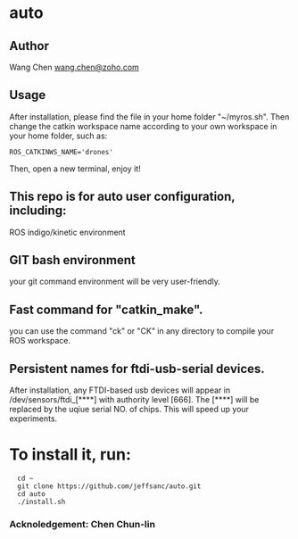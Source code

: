 # auto
## Author
  Wang Chen <wang.chen@zoho.com>

## Usage

  After installation, please find the file in your home folder "~/myros.sh".
  Then change the catkin workspace name according to your own workspace in your home folder, such as:
  
    ROS_CATKINWS_NAME='drones'
    
  Then, open a new terminal, enjoy it!

## This repo is for auto user configuration, including:
  ROS indigo/kinetic environment
## GIT bash environment
  your git command environment will be very user-friendly.
## Fast command for "catkin_make". 
  you can use the command "ck" or "CK" in any directory to compile your ROS workspace.
      
## Persistent names for ftdi-usb-serial devices. 
  After installation, any FTDI-based usb devices will appear in /dev/sensors/ftdi_[\*\*\*\*] with authority level [666].
  The [\*\*\*\*] will be replaced by the uqiue serial NO. of chips.
  This will speed up your experiments.
  
# To install it, run:
      cd ~
      git clone https://github.com/jeffsanc/auto.git
      cd auto
      ./install.sh

### Acknoledgement: Chen Chun-lin

